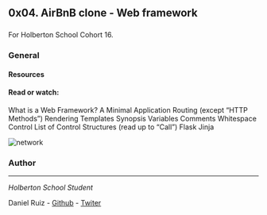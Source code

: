 ## 0x04. AirBnB clone - Web framework
###

For Holberton School
Cohort 16.

### General

#### Resources
#### Read or watch:
What is a Web Framework?
A Minimal Application
Routing (except “HTTP Methods”)
Rendering Templates
Synopsis
Variables
Comments
Whitespace Control
List of Control Structures (read up to “Call”)
Flask
Jinja

![network](https://s3.amazonaws.com/intranet-projects-files/concepts/74/hbnb_step3.png)



### Author
***
*Holberton School Student*

Daniel Ruiz  - [Github](https://github.com/ruizdani301) - [Twiter](https://twitter.com/@ruizdani301)
